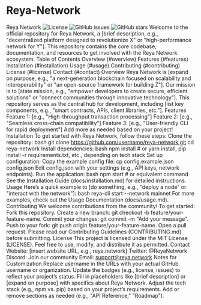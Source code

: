 # Reya-Network
Reya Network
![License](https://img.shields.io/badge/License-MIT-blue.svg)
![GitHub issues](https://img.shields.io/github/issues/username/reya-network)
![GitHub stars](https://img.shields.io/github/stars/username/reya-network)
Welcome to the official repository for Reya Network, a [brief description, e.g., "decentralized platform designed to revolutionize X" or "high-performance network for Y"]. This repository contains the core codebase, documentation, and resources to get involved with the Reya Network ecosystem.
Table of Contents
Overview (#overview)
Features (#features)
Installation (#installation)
Usage (#usage)
Contributing (#contributing)
License (#license)
Contact (#contact)
Overview
Reya Network is [expand on purpose, e.g., "a next-generation blockchain focused on scalability and interoperability" or "an open-source framework for building Z"]. Our mission is to [state mission, e.g., "empower developers to create secure, efficient solutions" or "connect communities through innovative technology"].
This repository serves as the central hub for development, including [list key components, e.g., "smart contracts, APIs, client libraries, etc."].
Features
Feature 1: [e.g., "High-throughput transaction processing"]
Feature 2: [e.g., "Seamless cross-chain compatibility"]
Feature 3: [e.g., "User-friendly CLI for rapid deployment"]
Add more as needed based on your project!
Installation
To get started with Reya Network, follow these steps:
Clone the repository:
bash
git clone https://github.com/username/reya-network.git
cd reya-network
Install dependencies:
bash
npm install  # or yarn install, pip install -r requirements.txt, etc., depending on tech stack
Set up configuration:
Copy the example config file: cp config.example.json config.json
Edit config.json with your settings (e.g., API keys, network endpoints).
Run the application:
bash
npm start  # or equivalent command
See the Installation Guide (docs/installation.md) for detailed instructions.
Usage
Here’s a quick example to [do something, e.g., "deploy a node" or "interact with the network"]:
bash
reya-cli start --network mainnet
For more examples, check out the Usage Documentation (docs/usage.md).
Contributing
We welcome contributions from the community! To get started:
Fork this repository.
Create a new branch: git checkout -b feature/your-feature-name.
Commit your changes: git commit -m "Add your message".
Push to your fork: git push origin feature/your-feature-name.
Open a pull request.
Please read our Contributing Guidelines (CONTRIBUTING.md) before submitting.
License
This project is licensed under the MIT License (LICENSE). Feel free to use, modify, and distribute it as permitted.
Contact
Website: [insert website URL, e.g., reya.network]
Twitter: @ReyaNetwork
Discord: Join our community
Email: support@reya.network
Notes for Customization
Replace username in the URLs with your actual GitHub username or organization.
Update the badges (e.g., license, issues) to reflect your project’s status.
Fill in placeholders like [brief description] or [expand on purpose] with specifics about Reya Network.
Adjust the tech stack (e.g., npm vs. pip) based on your project’s requirements.
Add or remove sections as needed (e.g., "API Reference," "Roadmap").
